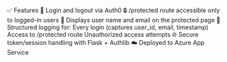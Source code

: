 ✅ Features
🔐 Login and logout via Auth0
🔒 /protected route accessible only to logged-in users
📄 Displays user name and email on the protected page
📝 Structured logging for:
Every login (captures user_id, email, timestamp)
Access to /protected route
Unauthorized access attempts
🌐 Secure token/session handling with Flask + Authlib
☁️ Deployed to Azure App Service